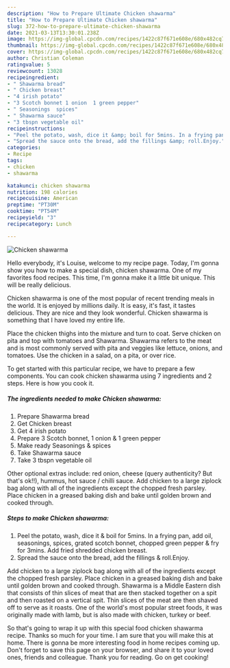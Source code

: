 ```yaml
---
description: "How to Prepare Ultimate Chicken shawarma"
title: "How to Prepare Ultimate Chicken shawarma"
slug: 372-how-to-prepare-ultimate-chicken-shawarma
date: 2021-03-13T13:30:01.238Z
image: https://img-global.cpcdn.com/recipes/1422c87f671e608e/680x482cq70/chicken-shawarma-recipe-main-photo.jpg
thumbnail: https://img-global.cpcdn.com/recipes/1422c87f671e608e/680x482cq70/chicken-shawarma-recipe-main-photo.jpg
cover: https://img-global.cpcdn.com/recipes/1422c87f671e608e/680x482cq70/chicken-shawarma-recipe-main-photo.jpg
author: Christian Coleman
ratingvalue: 5
reviewcount: 13028
recipeingredient:
- " Shawarma bread"
- " Chicken breast"
- "4 irish potato"
- "3 Scotch bonnet 1 onion  1 green pepper"
- " Seasonings  spices"
- " Shawarma sauce"
- "3 tbspn vegetable oil"
recipeinstructions:
- "Peel the potato, wash, dice it &amp; boil for 5mins. In a frying pan, add oil, seasonings, spices, grated scotch bonnet, chopped green pepper &amp; fry for 3mins. Add fried shredded chicken breast."
- "Spread the sauce onto the bread, add the fillings &amp; roll.Enjoy."
categories:
- Recipe
tags:
- chicken
- shawarma

katakunci: chicken shawarma 
nutrition: 198 calories
recipecuisine: American
preptime: "PT30M"
cooktime: "PT54M"
recipeyield: "3"
recipecategory: Lunch

---
```



![Chicken shawarma](https://img-global.cpcdn.com/recipes/1422c87f671e608e/680x482cq70/chicken-shawarma-recipe-main-photo.jpg)

Hello everybody, it's Louise, welcome to my recipe page. Today, I'm gonna show you how to make a special dish, chicken shawarma. One of my favorites food recipes. This time, I'm gonna make it a little bit unique. This will be really delicious.

Chicken shawarma is one of the most popular of recent trending meals in the world. It is enjoyed by millions daily. It is easy, it's fast, it tastes delicious. They are nice and they look wonderful. Chicken shawarma is something that I have loved my entire life.

Place the chicken thighs into the mixture and turn to coat. Serve chicken on pita and top with tomatoes and Shawarma. Shawarma refers to the meat and is most commonly served with pita and veggies like lettuce, onions, and tomatoes. Use the chicken in a salad, on a pita, or over rice.


To get started with this particular recipe, we have to prepare a few components. You can cook chicken shawarma using 7 ingredients and 2 steps. Here is how you cook it.

<!--inarticleads1-->

##### The ingredients needed to make Chicken shawarma:

1. Prepare  Shawarma bread
1. Get  Chicken breast
1. Get 4 irish potato
1. Prepare 3 Scotch bonnet, 1 onion &amp; 1 green pepper
1. Make ready  Seasonings &amp; spices
1. Take  Shawarma sauce
1. Take 3 tbspn vegetable oil


Other optional extras include: red onion, cheese (query authenticity? But that&#39;s ok!!), hummus, hot sauce / chilli sauce. Add chicken to a large ziplock bag along with all of the ingredients except the chopped fresh parsley. Place chicken in a greased baking dish and bake until golden brown and cooked through. 

<!--inarticleads2-->

##### Steps to make Chicken shawarma:

1. Peel the potato, wash, dice it &amp; boil for 5mins. In a frying pan, add oil, seasonings, spices, grated scotch bonnet, chopped green pepper &amp; fry for 3mins. Add fried shredded chicken breast.
1. Spread the sauce onto the bread, add the fillings &amp; roll.Enjoy.


Add chicken to a large ziplock bag along with all of the ingredients except the chopped fresh parsley. Place chicken in a greased baking dish and bake until golden brown and cooked through. Shawarma is a Middle Eastern dish that consists of thin slices of meat that are then stacked together on a spit and then roasted on a vertical spit. Thin slices of the meat are then shaved off to serve as it roasts. One of the world&#39;s most popular street foods, it was originally made with lamb, but is also made with chicken, turkey or beef. 

So that's going to wrap it up with this special food chicken shawarma recipe. Thanks so much for your time. I am sure that you will make this at home. There is gonna be more interesting food in home recipes coming up. Don't forget to save this page on your browser, and share it to your loved ones, friends and colleague. Thank you for reading. Go on get cooking!
